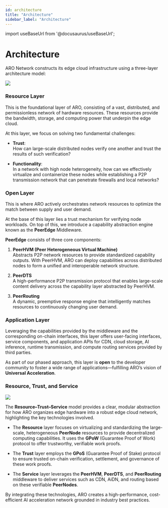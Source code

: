 ```yaml
---
id: architecture
title: "Architecture"
sidebar_label: "Architecture"
---
```

import useBaseUrl from '@docusaurus/useBaseUrl';

# Architecture

ARO Network constructs its edge cloud infrastructure using a three-layer architecture model:

<div style={{textAlign: 'center'}}>
  <img src={useBaseUrl('/img/aro-network/arch_stack.png')} style={{maxWidth: '800'}} />
</div>

### Resource Layer

This is the foundational layer of ARO, consisting of a vast, distributed, and permissionless network of hardware resources. These resources provide the bandwidth, storage, and computing power that underpin the edge cloud.

At this layer, we focus on solving two fundamental challenges:

- **Trust**:  
  How can large-scale distributed nodes verify one another and trust the results of such verification?

- **Functionality**:  
  In a network with high node heterogeneity, how can we effectively virtualize and containerize these nodes while establishing a P2P transmission network that can penetrate firewalls and local networks?

### Open Layer

This is where ARO actively orchestrates network resources to optimize the match between supply and user demand.

At the base of this layer lies a trust mechanism for verifying node workloads. On top of this, we introduce a capability abstraction engine known as the **PeerEdge** Middleware.

**PeerEdge** consists of three core components:

1. **PeerHVM (Peer Heterogeneous Virtual Machine)**  
   Abstracts P2P network resources to provide standardized capability outputs. With PeerHVM, ARO can deploy capabilities across distributed nodes to form a unified and interoperable network structure.

2. **PeerDTS**  
   A high-performance P2P transmission protocol that enables large-scale content delivery across the capability layer abstracted by PeerHVM.

3. **PeerRouting**  
   A dynamic, preemptive response engine that intelligently matches resources to continuously changing user demand.

### Application Layer

Leveraging the capabilities provided by the middleware and the corresponding on-chain interfaces, this layer offers user-facing interfaces, service components, and application APIs for CDN, cloud storage, AI inference, runtime transmission, and compute routing services provided by third parties.

As part of our phased approach, this layer is **open** to the developer community to foster a wide range of applications—fulfilling ARO’s vision of **Universal Acceleration**.

### Resource, Trust, and Service

<div style={{textAlign: 'center'}}>
  <img src={useBaseUrl('/img/aro-network/resource_trust_service.png')} style={{maxWidth: '800'}} />
</div>

The **Resource–Trust–Service** model provides a clear, modular abstraction for how ARO organizes edge hardware into a robust edge cloud network, highlighting the key technologies involved.

- The **Resource** layer focuses on virtualizing and standardizing the large-scale, heterogeneous **PeerNode** resources to provide decentralized computing capabilities. It uses the **GPoW** (Guarantee Proof of Work) protocol to offer trustworthy, verifiable work proofs.

- The **Trust** layer employs the **GPoS** (Guarantee Proof of Stake) protocol to ensure trusted on-chain verification, settlement, and governance of these work proofs.

- The **Service** layer leverages the **PeerHVM**, **PeerDTS**, and **PeerRouting** middleware to deliver services such as CDN, AiDN, and routing based on these verifiable **PeerNodes**.

By integrating these technologies, ARO creates a high-performance, cost-efficient AI acceleration network grounded in industry best practices.